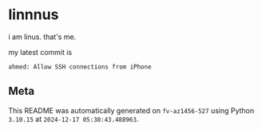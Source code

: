 # linnnus

i am linus. that's me.

my latest commit is

```
ahmed: Allow SSH connections from iPhone
```

## Meta

This README was automatically generated on `fv-az1456-527` using Python
`3.10.15` at `2024-12-17 05:38:43.488963`.
